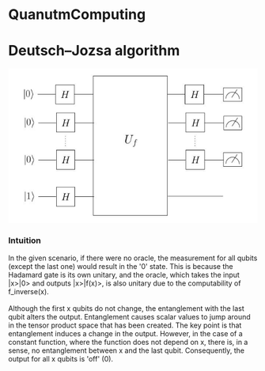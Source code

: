 # QuanutmComputing</br>
# Deutsch–Jozsa algorithm</br>
![Alt text](Pictures/DJA.jpg/?raw=true "DJA")</br>
### Intuition</br>
In the given scenario, if there were no oracle, the measurement for all qubits (except the last one) would result in the '0' state. This is because the Hadamard gate is its own unitary, and the oracle, which takes the input |x>|0> and outputs |x>|f(x)>, is also unitary due to the computability of f_inverse(x).
</br>
</br>
Although the first x qubits do not change, the entanglement with the last qubit alters the output. Entanglement causes scalar values to jump around in the tensor product space that has been created. The key point is that entanglement induces a change in the output. However, in the case of a constant function, where the function does not depend on x, there is, in a sense, no entanglement between x and the last qubit. Consequently, the output for all x qubits is 'off' (0).
</br>

